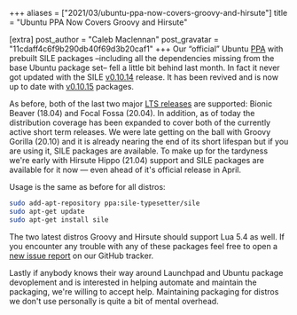 +++
aliases = ["2021/03/ubuntu-ppa-now-covers-groovy-and-hirsute"]
title = "Ubuntu PPA Now Covers Groovy and Hirsute"

[extra]
post_author = "Caleb Maclennan"
post_gravatar = "11cdaff4c6f9b290db40f69d3b20caf1"
+++
Our “official” Ubuntu [PPA][] with prebuilt SILE packages –including all the dependencies missing from the base Ubuntu package set– fell a little bit behind last month. In fact it never got updated with the SILE [v0.10.14][] release. It has been revived and is now up to date with [v0.10.15][] packages.

As before, both of the last two major [LTS releases][codenames] are supported: Bionic Beaver (18.04) and Focal Fossa (20.04). In addition, as of today the distribution coverage has been expanded to cover both of the currently active short term releases. We were late getting on the ball with Groovy Gorilla (20.10) and it is already nearing the end of its short lifespan but if you are using it, SILE packages are available. To make up for the tardyness we're early with Hirsute Hippo (21.04) support and SILE packages are available for it now — even ahead of it's official release in April.

Usage is the same as before for all distros:

```sh
sudo add-apt-repository ppa:sile-typesetter/sile
sudo apt-get update
sudo apt-get install sile
```

The two latest distros Groovy and Hirsute should support Lua 5.4 as well. If you encounter any trouble with any of these packages feel free to open a [new issue report][newissue] on our GitHub tracker.

Lastly if anybody knows their way around Launchpad and Ubuntu package devoplement and is interested in helping automate and maintain the packaging, we're willing to accept help. Maintaining packaging for distros we don't use personally is quite a bit of mental overhead.

  [v0.10.14]: /2021/02/sile-0-10-14-is-released
  [v0.10.15]: /2021/03/sile-0-10-15-is-released
  [PPA]: https://launchpad.net/~sile-typesetter/+archive/ubuntu/sile
  [codenames]: https://wiki.ubuntu.com/Releases
  [newissue]: https://github.com/sile-typesetter/sile/issues/new
